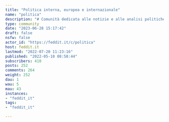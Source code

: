 ```yaml
---
title: "Politica interna, europea e internazionale" 
name: "politica"
description: "# Comunità dedicata alle notizie e alle analisi politiche!Sono vietati i messaggi offensivi e ostili o quelli palesemente illegali.🚫 Evitare notizie provenienti da fonti non affidabili. Per una rassegna, cfr la Black List di Butac al link https://www.butac.it/the-black-list/ *Nel caso fosse proprio necessario postare link da quei siti, aggiungere al titolo la dicitura* :**#Disinformazione?**"
type: community
date: "2023-06-28 15:17:42"
draft: false
nsfw: false
actor_id: "https://feddit.it/c/politica"
host: feddit.it
lastmod: "2022-07-20 11:23:16"
published: "2022-05-10 08:58:44"
subscribers: 410
posts: 252
comments: 264
weight: 252
dau: 1
wau: 5
mau: 43
instances:
- "feddit_it"
tags: 
- "feddit_it"

---
```


